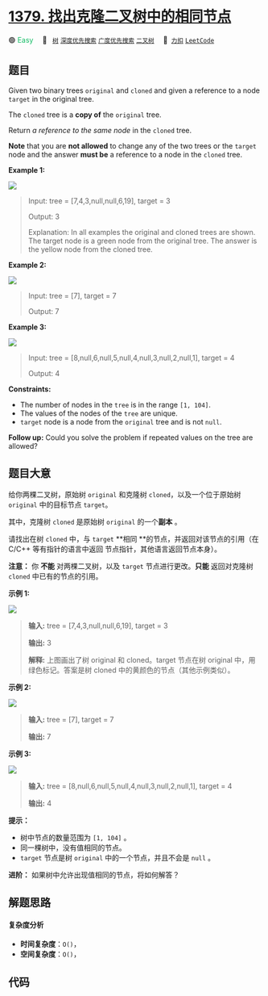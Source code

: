 # [1379. 找出克隆二叉树中的相同节点](https://2xiao.github.io/leetcode-js/problem/1379.html)

🟢 <font color=#15bd66>Easy</font>&emsp; 🔖&ensp; [`树`](/tag/tree.md) [`深度优先搜索`](/tag/depth-first-search.md) [`广度优先搜索`](/tag/breadth-first-search.md) [`二叉树`](/tag/binary-tree.md)&emsp; 🔗&ensp;[`力扣`](https://leetcode.cn/problems/find-a-corresponding-node-of-a-binary-tree-in-a-clone-of-that-tree) [`LeetCode`](https://leetcode.com/problems/find-a-corresponding-node-of-a-binary-tree-in-a-clone-of-that-tree)

## 题目

Given two binary trees `original` and `cloned` and given a reference to a node
`target` in the original tree.

The `cloned` tree is a **copy of** the `original` tree.

Return _a reference to the same node_ in the `cloned` tree.

**Note** that you are **not allowed** to change any of the two trees or the
`target` node and the answer **must be** a reference to a node in the `cloned`
tree.



**Example 1:**

![](https://assets.leetcode.com/uploads/2020/02/21/e1.png)

> Input: tree = [7,4,3,null,null,6,19], target = 3
> 
> Output: 3
> 
> Explanation: In all examples the original and cloned trees are shown. The target node is a green node from the original tree. The answer is the yellow node from the cloned tree.

**Example 2:**

![](https://assets.leetcode.com/uploads/2020/02/21/e2.png)

> Input: tree = [7], target =  7
> 
> Output: 7

**Example 3:**

![](https://assets.leetcode.com/uploads/2020/02/21/e3.png)

> Input: tree = [8,null,6,null,5,null,4,null,3,null,2,null,1], target = 4
> 
> Output: 4

**Constraints:**

  * The number of nodes in the `tree` is in the range `[1, 104]`.
  * The values of the nodes of the `tree` are unique.
  * `target` node is a node from the `original` tree and is not `null`.



**Follow up:** Could you solve the problem if repeated values on the tree are
allowed?


## 题目大意

给你两棵二叉树，原始树 `original` 和克隆树 `cloned`，以及一个位于原始树 `original` 中的目标节点 `target`。

其中，克隆树 `cloned` 是原始树 `original` 的一个**副本** 。

请找出在树 `cloned` 中，与 `target` **相同  **的节点，并返回对该节点的引用（在 C/C++ 等有指针的语言中返回
节点指针，其他语言返回节点本身）。



**注意：** 你 **不能** 对两棵二叉树，以及 `target` 节点进行更改。**只能** 返回对克隆树 `cloned` 中已有的节点的引用。



**示例 1:**

![](https://assets.leetcode.com/uploads/2020/02/21/e1.png)

> 
> 
> 
> 
> 
> **输入:** tree = [7,4,3,null,null,6,19], target = 3
> 
> **输出:** 3
> 
> **解释:** 上图画出了树 original 和 cloned。target 节点在树 original 中，用绿色标记。答案是树 cloned 中的黄颜色的节点（其他示例类似）。

**示例 2:**

![](https://assets.leetcode.com/uploads/2020/02/21/e2.png)

> 
> 
> 
> 
> 
> **输入:** tree = [7], target =  7
> 
> **输出:** 7
> 
> 

**示例 3:**

![](https://assets.leetcode.com/uploads/2020/02/21/e3.png)

> 
> 
> 
> 
> 
> **输入:** tree = [8,null,6,null,5,null,4,null,3,null,2,null,1], target = 4
> 
> **输出:** 4
> 
> 



**提示：**

  * 树中节点的数量范围为 `[1, 104]` 。
  * 同一棵树中，没有值相同的节点。
  * `target` 节点是树 `original` 中的一个节点，并且不会是 `null` 。



**进阶：** 如果树中允许出现值相同的节点，将如何解答？


## 解题思路

#### 复杂度分析

- **时间复杂度**：`O()`，
- **空间复杂度**：`O()`，

## 代码

```javascript

```